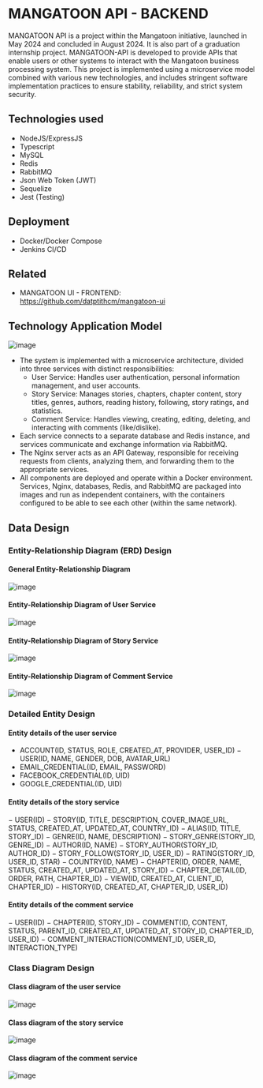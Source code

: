 # MANGATOON API - BACKEND
MANGATOON API is a project within the Mangatoon initiative, launched in May 2024 and concluded in August 2024. It is also part of a graduation internship project. MANGATOON-API is developed to provide APIs that enable users or other systems to interact with the Mangatoon business processing system. This project is implemented using a microservice model combined with various new technologies, and includes stringent software implementation practices to ensure stability, reliability, and strict system security.
## Technologies used
- NodeJS/ExpressJS
- Typescript
- MySQL
- Redis
- RabbitMQ
- Json Web Token (JWT)
- Sequelize
- Jest (Testing)
## Deployment
- Docker/Docker Compose
- Jenkins CI/CD
## Related
- MANGATOON UI - FRONTEND: https://github.com/datptithcm/mangatoon-ui
## Technology Application Model
![image](https://github.com/user-attachments/assets/96d40578-6e9d-4263-878f-ff83ee2b8f17)
- The system is implemented with a microservice architecture, divided into three services with distinct responsibilities:
  - User Service: Handles user authentication, personal information management, and user accounts.
  - Story Service: Manages stories, chapters, chapter content, story titles, genres, authors, reading history, following, story ratings, and statistics.
  - Comment Service: Handles viewing, creating, editing, deleting, and interacting with comments (like/dislike).
- Each service connects to a separate database and Redis instance, and services communicate and exchange information via RabbitMQ.
- The Nginx server acts as an API Gateway, responsible for receiving requests from clients, analyzing them, and forwarding them to the appropriate services.
- All components are deployed and operate within a Docker environment. Services, Nginx, databases, Redis, and RabbitMQ are packaged into images and run as independent containers, with the containers configured to be able to see each other (within the same network).
## Data Design
### Entity-Relationship Diagram (ERD) Design
#### General Entity-Relationship Diagram
![image](https://github.com/user-attachments/assets/5e9fdc47-dfbf-4d90-8462-8c659d8d494c)
#### Entity-Relationship Diagram of User Service
![image](https://github.com/user-attachments/assets/c12cdb70-e3a3-41a4-8f90-be122f6a2293)
#### Entity-Relationship Diagram of Story Service
![image](https://github.com/user-attachments/assets/df6a43af-4e60-439d-8b9f-ddb82040e989)
#### Entity-Relationship Diagram of Comment Service
![image](https://github.com/user-attachments/assets/27f7fffa-7f35-4468-9617-e5c06b4d8ded)
### Detailed Entity Design
#### Entity details of the user service
- ACCOUNT(ID, STATUS, ROLE, CREATED_AT, PROVIDER, USER_ID)
− USER(ID, NAME, GENDER, DOB, AVATAR_URL)
- EMAIL_CREDENTIAL(ID, EMAIL, PASSWORD)
- FACEBOOK_CREDENTIAL(ID, UID)
- GOOGLE_CREDENTIAL(ID, UID)
#### Entity details of the story service
− USER(ID) 
− STORY(ID, TITLE, DESCRIPTION, COVER_IMAGE_URL, STATUS, CREATED_AT, UPDATED_AT, COUNTRY_ID)
− ALIAS(ID, TITLE, STORY_ID)
− GENRE(ID, NAME, DESCRIPTION) 
− STORY_GENRE(STORY_ID, GENRE_ID) 
− AUTHOR(ID, NAME) 
− STORY_AUTHOR(STORY_ID, AUTHOR_ID) 
− STORY_FOLLOW(STORY_ID, USER_ID) 
− RATING(STORY_ID, USER_ID, STAR) 
− COUNTRY(ID, NAME) 
− CHAPTER(ID, ORDER, NAME, STATUS, CREATED_AT, UPDATED_AT, STORY_ID)
− CHAPTER_DETAIL(ID, ORDER, PATH, CHAPTER_ID)
− VIEW(ID, CREATED_AT, CLIENT_ID, CHAPTER_ID)
− HISTORY(ID, CREATED_AT, CHAPTER_ID, USER_ID)
#### Entity details of the comment service
− USER(ID) 
− CHAPTER(ID, STORY_ID) 
− COMMENT(ID, CONTENT, STATUS, PARENT_ID, CREATED_AT, UPDATED_AT, STORY_ID, CHAPTER_ID, USER_ID)
− COMMENT_INTERACTION(COMMENT_ID, USER_ID, INTERACTION_TYPE)
### Class Diagram Design
#### Class diagram of the user service
![image](https://github.com/user-attachments/assets/408140d7-456f-47fa-81cc-5c1807a52b14)
#### Class diagram of the story service
![image](https://github.com/user-attachments/assets/3de2539f-fd1d-4ae3-a6b1-2e18b83951f7)
#### Class diagram of the comment service
![image](https://github.com/user-attachments/assets/868c4bb8-aca4-419b-ab0f-c59dfcc6380f)
